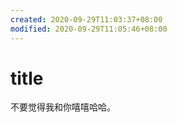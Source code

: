 ```yaml
---
created: 2020-09-29T11:03:37+08:00
modified: 2020-09-29T11:05:46+08:00
---
```


# title

不要觉得我和你嘻嘻哈哈。